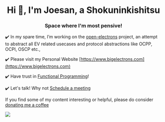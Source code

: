 <h1 align="center">Hi 👋, I'm Joesan, a Shokuninkishitsu</h1>
<h3 align="center">Space where I'm most pensive!</h3>

:heavy_check_mark: In my spare time, I’m working on the [open-electrons](https://github.com/open-electrons) project, an attempt to abstract all EV related usecases and protocol abstractions like OCPP, OCPI, OSCP etc.,

:heavy_check_mark: Please visit my Personal Website [https://www.bigelectrons.com](https://www.bigelectrons.com)

:heavy_check_mark: Have trust in [Functional Programming](https://en.wikipedia.org/wiki/Functional_programming)!

:heavy_check_mark: Let's talk! Why not [Schedule a meeting](https://calendly.com/joesandech)

If you find some of my content interesting or helpful, please do consider [donating me a coffee](https://ko-fi.com/joesan)

![](https://komarev.com/ghpvc/?username=joesan&color=green)
